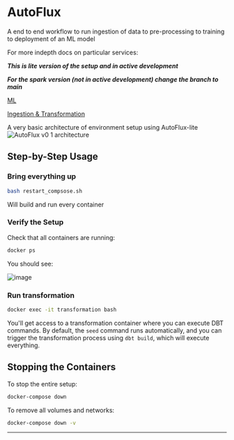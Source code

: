 # AutoFlux
A end to end workflow to run ingestion of data to pre-processing to training to deployment of an ML model

For more indepth docs on particular services:

***This is lite version of the setup and in active development***

***For the spark version (not in active development) change the branch to main***

[ML](/ml/README.md) 

[Ingestion & Transformation](/transformation/README.md)

A very basic architecture of environment setup using AutoFlux-lite
![AutoFlux v0 1 architecture](https://github.com/user-attachments/assets/bc4849ff-8a67-4421-8996-2bad0633db1b)


## **Step-by-Step Usage**

### **Bring everything up**

```bash
bash restart_compsose.sh
```
Will build and run every container

### **Verify the Setup**

Check that all containers are running:

```bash
docker ps
```

You should see:

![image](https://github.com/user-attachments/assets/184686ef-51ec-4726-a8f6-b26583e92b8a)

### **Run transformation**

```bash
docker exec -it transformation bash
```
You'll get access to a transformation container where you can execute DBT commands. By default, the `seed` command runs automatically, and you can trigger the transformation process using `dbt build`, which will execute everything.


## **Stopping the Containers**

To stop the entire setup:

```bash
docker-compose down
```

To remove all volumes and networks:

```bash
docker-compose down -v
```

---

